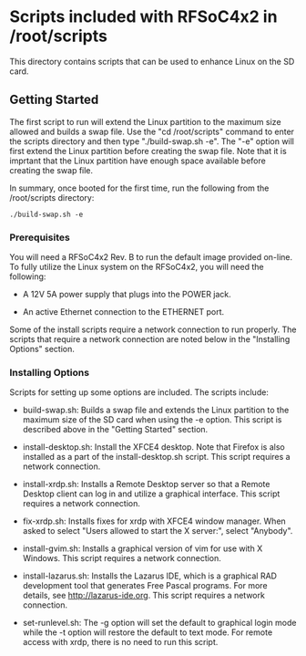 # Scripts included with RFSoC4x2 in /root/scripts

This directory contains scripts that can be used to enhance Linux on the SD card.  

## Getting Started

The first script to run will extend the Linux partition to the maximum size allowed and builds a swap file.  Use the "cd /root/scripts" command to enter the scripts directory and then type "./build-swap.sh -e".  The "-e" option will first extend the Linux partition before creating the swap file.  Note that it is imprtant that the Linux partition have enough space available before creating the swap file.

In summary, once booted for the first time, run the following from the /root/scripts directory:

```
./build-swap.sh -e
```

### Prerequisites

You will need a RFSoC4x2 Rev. B to run the default image provided on-line.  To fully utilize the Linux system on the RFSoC4x2, you will need the following:

 * A 12V 5A power supply that plugs into the POWER jack.

 * An active Ethernet connection to the ETHERNET port.

Some of the install scripts require a network connection to run properly.  The scripts that require a network connection are noted below in the "Installing Options" section.


### Installing Options

Scripts for setting up some options are included.  The scripts include:

 * build-swap.sh: Builds a swap file and extends the Linux partition to the maximum size of the SD card when using the -e option.  This script is described above in the "Getting Started" section.

 * install-desktop.sh: Install the XFCE4 desktop.  Note that Firefox is also installed as a part of the install-desktop.sh script.  This script requires a network connection.

 * install-xrdp.sh: Installs a Remote Desktop server so that a Remote Desktop client can log in and utilize a graphical interface.  This script requires a network connection.

 * fix-xrdp.sh: Installs fixes for xrdp with XFCE4 window manager.  When asked to select "Users allowed to start the X server:", select "Anybody".

 * install-gvim.sh: Installs a graphical version of vim for use with X Windows.  This script requires a network connection.

 * install-lazarus.sh: Installs the Lazarus IDE, which is a graphical RAD development tool that generates Free Pascal programs.  For more details, see <http://lazarus-ide.org>.  This script requires a network connection.

 * set-runlevel.sh: The -g option will set the default to graphical login mode while the -t option will restore the default to text mode.  For remote access with xrdp, there is no need to run this script.
